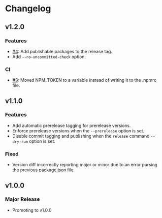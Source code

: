 # Changelog

## v1.2.0

### Features

- [#4](https://github.com/Shakeskeyboarde/anglerci/issues/4): Add publishable packages to the release tag.
- Add `--no-uncommitted-check` option.

### CI

- [#3](https://github.com/Shakeskeyboarde/anglerci/issues/3): Moved NPM_TOKEN to a variable instead of writing it to the .npmrc file.

## v1.1.0

### Features

- Add automatic prerelease tagging for prerelease versions.
- Enforce prerelease versions when the `--prerelease` option is set.
- Disable commit tagging and publishing when the `release` command `--dry-run` option is set.

### Fixed

- Version diff incorrectly reporting major or minor due to an error parsing the previous package.json file.

## v1.0.0

### Major Release

- Promoting to v1.0.0
